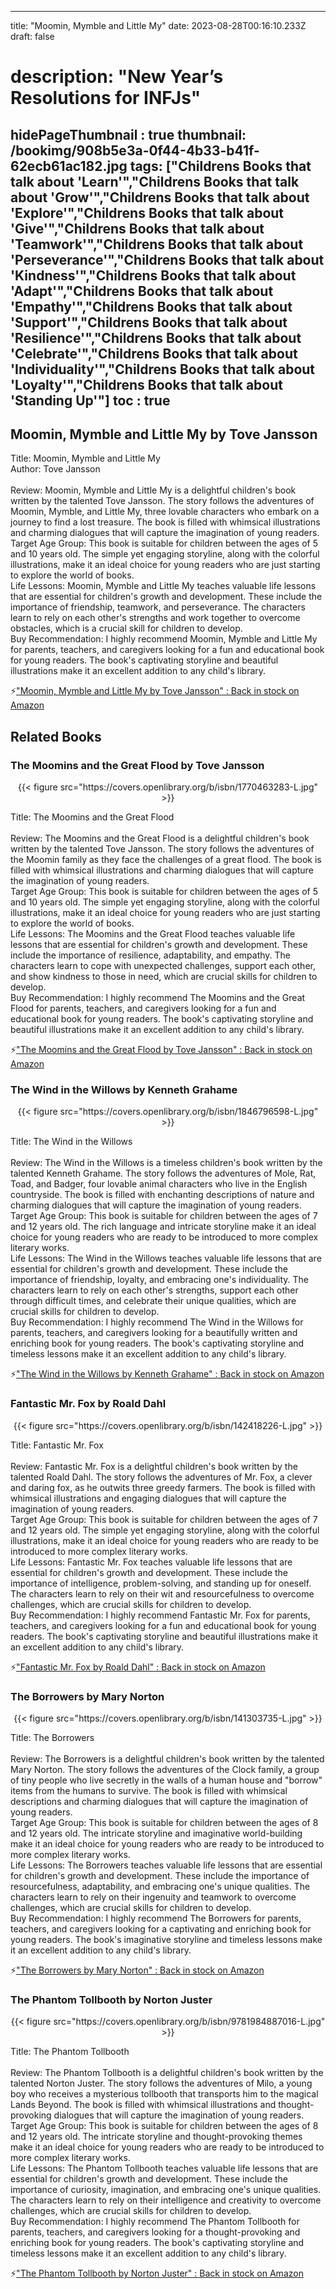 
---
title: "Moomin, Mymble and Little My"
date: 2023-08-28T00:16:10.233Z
draft: false
# description: "New Year’s Resolutions for INFJs"
hidePageThumbnail : true
thumbnail: /bookimg/908b5e3a-0f44-4b33-b41f-62ecb61ac182.jpg
tags: ["Childrens Books that talk about 'Learn'","Childrens Books that talk about 'Grow'","Childrens Books that talk about 'Explore'","Childrens Books that talk about 'Give'","Childrens Books that talk about 'Teamwork'","Childrens Books that talk about 'Perseverance'","Childrens Books that talk about 'Kindness'","Childrens Books that talk about 'Adapt'","Childrens Books that talk about 'Empathy'","Childrens Books that talk about 'Support'","Childrens Books that talk about 'Resilience'","Childrens Books that talk about 'Celebrate'","Childrens Books that talk about 'Individuality'","Childrens Books that talk about 'Loyalty'","Childrens Books that talk about 'Standing Up'"]
toc : true
---
## Moomin, Mymble and Little My by Tove Jansson

Title: Moomin, Mymble and Little My</br>
Author: Tove Jansson</br></br>
Review: Moomin, Mymble and Little My is a delightful children's book written by the talented Tove Jansson. The story follows the adventures of Moomin, Mymble, and Little My, three lovable characters who embark on a journey to find a lost treasure. The book is filled with whimsical illustrations and charming dialogues that will capture the imagination of young readers.</br>
Target Age Group: This book is suitable for children between the ages of 5 and 10 years old. The simple yet engaging storyline, along with the colorful illustrations, make it an ideal choice for young readers who are just starting to explore the world of books.</br>
Life Lessons: Moomin, Mymble and Little My teaches valuable life lessons that are essential for children's growth and development. These include the importance of friendship, teamwork, and perseverance. The characters learn to rely on each other's strengths and work together to overcome obstacles, which is a crucial skill for children to develop.</br>
Buy Recommendation: I highly recommend Moomin, Mymble and Little My for parents, teachers, and caregivers looking for a fun and educational book for young readers. The book's captivating storyline and beautiful illustrations make it an excellent addition to any child's library.</br>

<p>⚡<a id="aflink" href="https://www.amazon.com/gp/search?ie=UTF8&tag=klayu00-20&linkCode=ur2&linkId=6639bed89a8ad8dd2705e40644eb43d3&camp=1789&creative=9325&index=books&keywords=Moomin, Mymble and Little My by Tove Jansson" class="one" target="_blank" title='"Moomin, Mymble and Little My by Tove Jansson" : Back in stock on Amazon'>"Moomin, Mymble and Little My by Tove Jansson" : Back in stock on Amazon</a></p>

## Related Books
### The Moomins and the Great Flood by Tove Jansson
<center>
{{< figure src="https://covers.openlibrary.org/b/isbn/1770463283-L.jpg" >}}
</center>

Title: The Moomins and the Great Flood</br></br>
Review: The Moomins and the Great Flood is a delightful children's book written by the talented Tove Jansson. The story follows the adventures of the Moomin family as they face the challenges of a great flood. The book is filled with whimsical illustrations and charming dialogues that will capture the imagination of young readers.</br>
Target Age Group: This book is suitable for children between the ages of 5 and 10 years old. The simple yet engaging storyline, along with the colorful illustrations, make it an ideal choice for young readers who are just starting to explore the world of books.</br>
Life Lessons: The Moomins and the Great Flood teaches valuable life lessons that are essential for children's growth and development. These include the importance of resilience, adaptability, and empathy. The characters learn to cope with unexpected challenges, support each other, and show kindness to those in need, which are crucial skills for children to develop.</br>
Buy Recommendation: I highly recommend The Moomins and the Great Flood for parents, teachers, and caregivers looking for a fun and educational book for young readers. The book's captivating storyline and beautiful illustrations make it an excellent addition to any child's library.</br>

<p>⚡<a id="aflink" href="https://www.amazon.com/gp/search?ie=UTF8&tag=klayu00-20&linkCode=ur2&linkId=6639bed89a8ad8dd2705e40644eb43d3&camp=1789&creative=9325&index=books&keywords=The Moomins and the Great Flood by Tove Jansson" class="one" target="_blank" title='"The Moomins and the Great Flood by Tove Jansson" : Back in stock on Amazon'>"The Moomins and the Great Flood by Tove Jansson" : Back in stock on Amazon</a></p>

### The Wind in the Willows by Kenneth Grahame
<center>
{{< figure src="https://covers.openlibrary.org/b/isbn/1846796598-L.jpg" >}}
</center>

Title: The Wind in the Willows</br></br>
Review: The Wind in the Willows is a timeless children's book written by the talented Kenneth Grahame. The story follows the adventures of Mole, Rat, Toad, and Badger, four lovable animal characters who live in the English countryside. The book is filled with enchanting descriptions of nature and charming dialogues that will capture the imagination of young readers.</br>
Target Age Group: This book is suitable for children between the ages of 7 and 12 years old. The rich language and intricate storyline make it an ideal choice for young readers who are ready to be introduced to more complex literary works.</br>
Life Lessons: The Wind in the Willows teaches valuable life lessons that are essential for children's growth and development. These include the importance of friendship, loyalty, and embracing one's individuality. The characters learn to rely on each other's strengths, support each other through difficult times, and celebrate their unique qualities, which are crucial skills for children to develop.</br>
Buy Recommendation: I highly recommend The Wind in the Willows for parents, teachers, and caregivers looking for a beautifully written and enriching book for young readers. The book's captivating storyline and timeless lessons make it an excellent addition to any child's library.</br>

<p>⚡<a id="aflink" href="https://www.amazon.com/gp/search?ie=UTF8&tag=klayu00-20&linkCode=ur2&linkId=6639bed89a8ad8dd2705e40644eb43d3&camp=1789&creative=9325&index=books&keywords=The Wind in the Willows by Kenneth Grahame" class="one" target="_blank" title='"The Wind in the Willows by Kenneth Grahame" : Back in stock on Amazon'>"The Wind in the Willows by Kenneth Grahame" : Back in stock on Amazon</a></p>

### Fantastic Mr. Fox by Roald Dahl
<center>
{{< figure src="https://covers.openlibrary.org/b/isbn/142418226-L.jpg" >}}
</center>

Title: Fantastic Mr. Fox</br></br>
Review: Fantastic Mr. Fox is a delightful children's book written by the talented Roald Dahl. The story follows the adventures of Mr. Fox, a clever and daring fox, as he outwits three greedy farmers. The book is filled with whimsical illustrations and engaging dialogues that will capture the imagination of young readers.</br>
Target Age Group: This book is suitable for children between the ages of 7 and 12 years old. The simple yet engaging storyline, along with the colorful illustrations, make it an ideal choice for young readers who are ready to be introduced to more complex literary works.</br>
Life Lessons: Fantastic Mr. Fox teaches valuable life lessons that are essential for children's growth and development. These include the importance of intelligence, problem-solving, and standing up for oneself. The characters learn to rely on their wit and resourcefulness to overcome challenges, which are crucial skills for children to develop.</br>
Buy Recommendation: I highly recommend Fantastic Mr. Fox for parents, teachers, and caregivers looking for a fun and educational book for young readers. The book's captivating storyline and beautiful illustrations make it an excellent addition to any child's library.</br>

<p>⚡<a id="aflink" href="https://www.amazon.com/gp/search?ie=UTF8&tag=klayu00-20&linkCode=ur2&linkId=6639bed89a8ad8dd2705e40644eb43d3&camp=1789&creative=9325&index=books&keywords=Fantastic Mr. Fox by Roald Dahl" class="one" target="_blank" title='"Fantastic Mr. Fox by Roald Dahl" : Back in stock on Amazon'>"Fantastic Mr. Fox by Roald Dahl" : Back in stock on Amazon</a></p>

### The Borrowers by Mary Norton
<center>
{{< figure src="https://covers.openlibrary.org/b/isbn/141303735-L.jpg" >}}
</center>

Title: The Borrowers</br></br>
Review: The Borrowers is a delightful children's book written by the talented Mary Norton. The story follows the adventures of the Clock family, a group of tiny people who live secretly in the walls of a human house and "borrow" items from the humans to survive. The book is filled with whimsical descriptions and charming dialogues that will capture the imagination of young readers.</br>
Target Age Group: This book is suitable for children between the ages of 8 and 12 years old. The intricate storyline and imaginative world-building make it an ideal choice for young readers who are ready to be introduced to more complex literary works.</br>
Life Lessons: The Borrowers teaches valuable life lessons that are essential for children's growth and development. These include the importance of resourcefulness, adaptability, and embracing one's unique qualities. The characters learn to rely on their ingenuity and teamwork to overcome challenges, which are crucial skills for children to develop.</br>
Buy Recommendation: I highly recommend The Borrowers for parents, teachers, and caregivers looking for a captivating and enriching book for young readers. The book's imaginative storyline and timeless lessons make it an excellent addition to any child's library.</br>

<p>⚡<a id="aflink" href="https://www.amazon.com/gp/search?ie=UTF8&tag=klayu00-20&linkCode=ur2&linkId=6639bed89a8ad8dd2705e40644eb43d3&camp=1789&creative=9325&index=books&keywords=The Borrowers by Mary Norton" class="one" target="_blank" title='"The Borrowers by Mary Norton" : Back in stock on Amazon'>"The Borrowers by Mary Norton" : Back in stock on Amazon</a></p>

### The Phantom Tollbooth by Norton Juster
<center>
{{< figure src="https://covers.openlibrary.org/b/isbn/9781984887016-L.jpg" >}}
</center>

Title: The Phantom Tollbooth</br></br>
Review: The Phantom Tollbooth is a delightful children's book written by the talented Norton Juster. The story follows the adventures of Milo, a young boy who receives a mysterious tollbooth that transports him to the magical Lands Beyond. The book is filled with whimsical illustrations and thought-provoking dialogues that will capture the imagination of young readers.</br>
Target Age Group: This book is suitable for children between the ages of 8 and 12 years old. The intricate storyline and thought-provoking themes make it an ideal choice for young readers who are ready to be introduced to more complex literary works.</br>
Life Lessons: The Phantom Tollbooth teaches valuable life lessons that are essential for children's growth and development. These include the importance of curiosity, imagination, and embracing one's unique qualities. The characters learn to rely on their intelligence and creativity to overcome challenges, which are crucial skills for children to develop.</br>
Buy Recommendation: I highly recommend The Phantom Tollbooth for parents, teachers, and caregivers looking for a thought-provoking and enriching book for young readers. The book's captivating storyline and timeless lessons make it an excellent addition to any child's library.</br>

<p>⚡<a id="aflink" href="https://www.amazon.com/gp/search?ie=UTF8&tag=klayu00-20&linkCode=ur2&linkId=6639bed89a8ad8dd2705e40644eb43d3&camp=1789&creative=9325&index=books&keywords=The Phantom Tollbooth by Norton Juster" class="one" target="_blank" title='"The Phantom Tollbooth by Norton Juster" : Back in stock on Amazon'>"The Phantom Tollbooth by Norton Juster" : Back in stock on Amazon</a></p>
